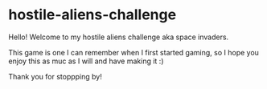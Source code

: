# hostile-aliens-challenge

Hello! Welcome to my hostile aliens challenge aka space invaders. 

This game is one I can remember when I first started gaming,
so I hope you enjoy this as muc as I will and have making it :)

Thank you for stoppping by!